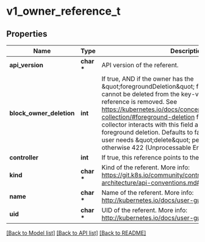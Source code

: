 # v1_owner_reference_t

## Properties
Name | Type | Description | Notes
------------ | ------------- | ------------- | -------------
**api_version** | **char \*** | API version of the referent. | 
**block_owner_deletion** | **int** | If true, AND if the owner has the \&quot;foregroundDeletion\&quot; finalizer, then the owner cannot be deleted from the key-value store until this reference is removed. See https://kubernetes.io/docs/concepts/architecture/garbage-collection/#foreground-deletion for how the garbage collector interacts with this field and enforces the foreground deletion. Defaults to false. To set this field, a user needs \&quot;delete\&quot; permission of the owner, otherwise 422 (Unprocessable Entity) will be returned. | [optional] 
**controller** | **int** | If true, this reference points to the managing controller. | [optional] 
**kind** | **char \*** | Kind of the referent. More info: https://git.k8s.io/community/contributors/devel/sig-architecture/api-conventions.md#types-kinds | 
**name** | **char \*** | Name of the referent. More info: http://kubernetes.io/docs/user-guide/identifiers#names | 
**uid** | **char \*** | UID of the referent. More info: http://kubernetes.io/docs/user-guide/identifiers#uids | 

[[Back to Model list]](../README.md#documentation-for-models) [[Back to API list]](../README.md#documentation-for-api-endpoints) [[Back to README]](../README.md)


